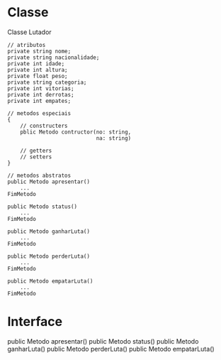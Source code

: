 # Classe 

Classe Lutador

    // atributos
    private string nome;
    private string nacionalidade;
    private int idade;
    private int altura;
    private float peso;
    private string categoria;
    private int vitorias;
    private int derrotas;
    private int empates;

    // metodos especiais
    {
        // constructers
        pblic Metodo contructor(no: string,
                                na: string)

        // getters
        // setters
    }
    
    // metodos abstratos
    public Metodo apresentar()
        ...
    FimMetodo

    public Metodo status()
        ...
    FimMetodo

    public Metodo ganharLuta()
        ...
    FimMetodo

    public Metodo perderLuta()
        ...
    FimMetodo

    public Metodo empatarLuta()
        ...
    FimMetodo


# Interface

public Metodo apresentar()
public Metodo status()
public Metodo ganharLuta()
public Metodo perderLuta()
public Metodo empatarLuta()